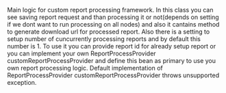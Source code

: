 Main logic for custom report processing framework. In this class you can see saving report request and than processing it or not(depends on setting if we dont want to run processing on all nodes) and also it cantains method to generate download url for processed report. Also there is a setting to setup number of cuncurrently processing reports and by default this number is 1. To use it you can provide report id for already setup report or you can implement your own ReportProcessProvider<ReportRequestDTO> customReportProcessProvider and define this bean as primary to use you own report processing logic. Default implementation of ReportProcessProvider<ReportRequestDTO> customReportProcessProvider throws unsupported exception.

